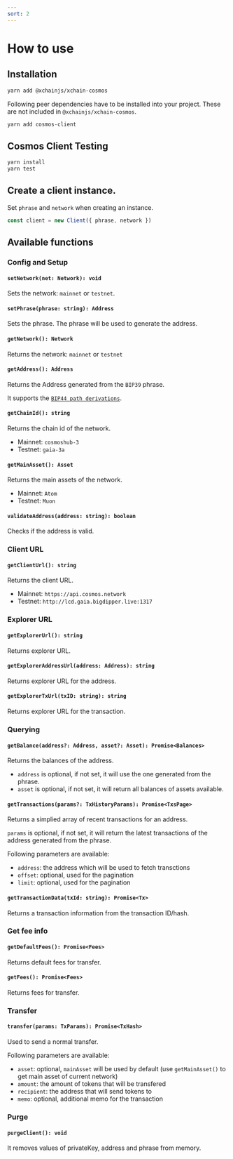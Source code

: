 ```yaml
---
sort: 2
---
```


# How to use

## Installation

```bash
yarn add @xchainjs/xchain-cosmos
```

Following peer dependencies have to be installed into your project. These are not included in `@xchainjs/xchain-cosmos`.

```bash
yarn add cosmos-client
```

## Cosmos Client Testing

```bash
yarn install
yarn test
```

## Create a client instance.

Set `phrase` and `network` when creating an instance.

```ts
const client = new Client({ phrase, network })
```

## Available functions

### Config and Setup

#### `setNetwork(net: Network): void`
Sets the network: `mainnet` or `testnet`.

#### `setPhrase(phrase: string): Address`
Sets the phrase. The phrase will be used to generate the address.

#### `getNetwork(): Network`
Returns the network: `mainnet` or `testnet`

#### `getAddress(): Address`
Returns the Address generated from the `BIP39` phrase.

It supports the [`BIP44 path derivations`](https://github.com/satoshilabs/slips/blob/master/slip-0044.md).

#### `getChainId(): string`
Returns the chain id of the network.

* Mainnet: `cosmoshub-3`
* Testnet: `gaia-3a`

#### `getMainAsset(): Asset`
Returns the main assets of the network.

* Mainnet: `Atom`
* Testnet: `Muon`

#### `validateAddress(address: string): boolean`
Checks if the address is valid.

### Client URL

#### `getClientUrl(): string`
Returns the client URL.

* Mainnet: `https://api.cosmos.network`
* Testnet: `http://lcd.gaia.bigdipper.live:1317`

### Explorer URL

#### `getExplorerUrl(): string`
Returns explorer URL.

#### `getExplorerAddressUrl(address: Address): string`
Returns explorer URL for the address.

#### `getExplorerTxUrl(txID: string): string`
Returns explorer URL for the transaction.

### Querying

#### `getBalance(address?: Address, asset?: Asset): Promise<Balances>`
Returns the balances of the address.

* `address` is optional, if not set, it will use the one generated from the phrase.
* `asset` is optional, if not set, it will return all balances of assets available.

#### `getTransactions(params?: TxHistoryParams): Promise<TxsPage>`
Returns a simplied array of recent transactions for an address. 

`params` is optional, if not set, it will return the latest transactions of the address generated from the phrase.

Following parameters are available:
* `address`: the address which will be used to fetch transctions
* `offset`: optional, used for the pagination
* `limit`: optional, used for the pagination

#### `getTransactionData(txId: string): Promise<Tx>`
Returns a transaction information from the transaction ID/hash. 

### Get fee info

#### `getDefaultFees(): Promise<Fees>`
Returns default fees for transfer.

#### `getFees(): Promise<Fees>`
Returns fees for transfer.

### Transfer

#### `transfer(params: TxParams): Promise<TxHash>`
Used to send a normal transfer.

Following parameters are available:
* `asset`: optional, `mainAsset` will be used by default (use `getMainAsset()` to get main asset of current network)
* `amount`: the amount of tokens that will be transfered
* `recipient`: the address that will send tokens to
* `memo`: optional, additional memo for the transaction

### Purge

#### `purgeClient(): void`

It removes values of privateKey, address and phrase from memory.
